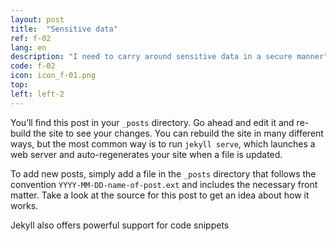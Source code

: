 ```yaml
---
layout: post
title:  "Sensitive data"
ref: f-02
lang: en
description: "I need to carry around sensitive data in a secure manner"
code: f-02
icon: icon_f-01.png
top:
left: left-2
---
```

You’ll find this post in your `_posts` directory. Go ahead and edit it and re-build the site to see your changes. You can rebuild the site in many different ways, but the most common way is to run `jekyll serve`, which launches a web server and auto-regenerates your site when a file is updated.

To add new posts, simply add a file in the `_posts` directory that follows the convention `YYYY-MM-DD-name-of-post.ext` and includes the necessary front matter. Take a look at the source for this post to get an idea about how it works.

Jekyll also offers powerful support for code snippets